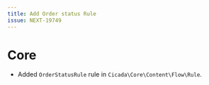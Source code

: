```yaml
---
title: Add Order status Rule
issue: NEXT-19749
---
```

# Core
* Added `OrderStatusRule` rule in `Cicada\Core\Content\Flow\Rule`.

